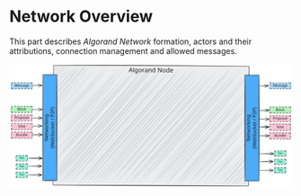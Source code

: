 # Network Overview

This part describes _Algorand Network_ formation, actors and their attributions, connection
management and allowed messages.

![Network Overview](images/network-overview.svg "Network Overview")